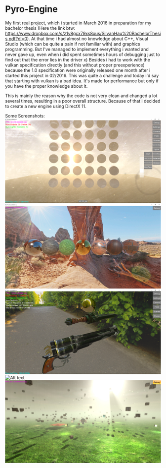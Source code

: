 # Pyro-Engine



My first real project, which i started in March 2016 in preparation for my bachelor thesis 
(Here the link btw: https://www.dropbox.com/s/z1v8gcx79xs8xus/SilvanHau%20BachelorThesis.pdf?dl=0). 
At that time i had almost no knowledge about C++, Visual Studio (which can be quite a pain if not familiar with)
and graphics programming.
But I've managed to implement everything i wanted and never gave up, even when i did spent sometimes hours of debugging just to
find out that the error lies in the driver x)
Besides i had to work with the vulkan specification directly (and this without proper preexperience) because the 1.0 specification
were originally released one month after i started this project in 02/2016. This was quite a challenge and today i'd say
that starting with vulkan is a bad idea. It's made for performance but only if you have the proper knowledge about it.

This is mainly the reason why the code is not very clean and changed a lot several times, resulting in a poor overall
structure. Because of that i decided to create a new engine using DirectX 11.



Some Screenshots:
![Alt text](/screens/light_shafts.png?raw=true "")
![Alt text](/screens/pbr_materials.png?raw=true "")
![Alt text](/screens/pbr.png?raw=true "")
![Alt text](/screens/sponza.png?raw=true "")
![Alt text](/screens/Box-Spawn.jpg?raw=true "")